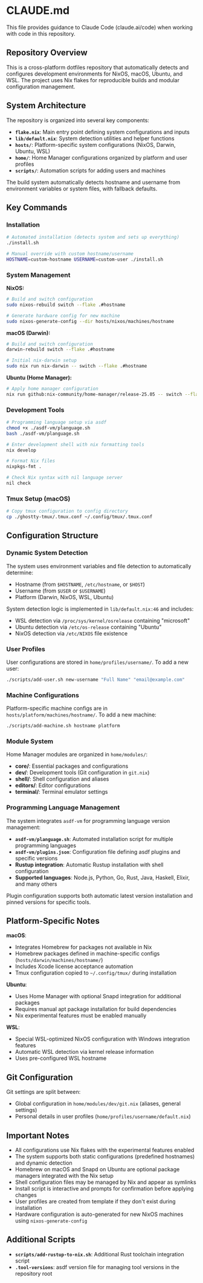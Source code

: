 # CLAUDE.md

This file provides guidance to Claude Code (claude.ai/code) when working with code in this repository.

## Repository Overview

This is a cross-platform dotfiles repository that automatically detects and configures development environments for NixOS, macOS, Ubuntu, and WSL. The project uses Nix flakes for reproducible builds and modular configuration management.

## System Architecture

The repository is organized into several key components:

- **`flake.nix`**: Main entry point defining system configurations and inputs
- **`lib/default.nix`**: System detection utilities and helper functions  
- **`hosts/`**: Platform-specific system configurations (NixOS, Darwin, Ubuntu, WSL)
- **`home/`**: Home Manager configurations organized by platform and user profiles
- **`scripts/`**: Automation scripts for adding users and machines

The build system automatically detects hostname and username from environment variables or system files, with fallback defaults.

## Key Commands

### Installation
```bash
# Automated installation (detects system and sets up everything)
./install.sh

# Manual override with custom hostname/username
HOSTNAME=custom-hostname USERNAME=custom-user ./install.sh
```

### System Management

**NixOS:**
```bash
# Build and switch configuration
sudo nixos-rebuild switch --flake .#hostname

# Generate hardware config for new machine
sudo nixos-generate-config --dir hosts/nixos/machines/hostname
```

**macOS (Darwin):**
```bash
# Build and switch configuration
darwin-rebuild switch --flake .#hostname

# Initial nix-darwin setup
sudo nix run nix-darwin -- switch --flake .#hostname
```

**Ubuntu (Home Manager):**
```bash
# Apply home manager configuration
nix run github:nix-community/home-manager/release-25.05 -- switch --flake .#username@hostname
```

### Development Tools
```bash
# Programming language setup via asdf
chmod +x ./asdf-vm/planguage.sh
bash ./asdf-vm/planguage.sh

# Enter development shell with nix formatting tools
nix develop

# Format Nix files
nixpkgs-fmt .

# Check Nix syntax with nil language server
nil check
```

### Tmux Setup (macOS)
```bash
# Copy tmux configuration to config directory
cp ./ghostty-tmux/.tmux.conf ~/.config/tmux/.tmux.conf
```

## Configuration Structure

### Dynamic System Detection
The system uses environment variables and file detection to automatically determine:
- Hostname (from `$HOSTNAME`, `/etc/hostname`, or `$HOST`)
- Username (from `$USER` or `$USERNAME`)
- Platform (Darwin, NixOS, WSL, Ubuntu)

System detection logic is implemented in `lib/default.nix:46` and includes:
- WSL detection via `/proc/sys/kernel/osrelease` containing "microsoft"
- Ubuntu detection via `/etc/os-release` containing "Ubuntu"
- NixOS detection via `/etc/NIXOS` file existence

### User Profiles
User configurations are stored in `home/profiles/username/`. To add a new user:
```bash
./scripts/add-user.sh new-username "Full Name" "email@example.com"
```

### Machine Configurations
Platform-specific machine configs are in `hosts/platform/machines/hostname/`. To add a new machine:
```bash
./scripts/add-machine.sh hostname platform
```

### Module System
Home Manager modules are organized in `home/modules/`:
- **core/**: Essential packages and configurations
- **dev/**: Development tools (Git configuration in `git.nix`)
- **shell/**: Shell configuration and aliases
- **editors/**: Editor configurations
- **terminal/**: Terminal emulator settings

### Programming Language Management
The system integrates `asdf-vm` for programming language version management:
- **`asdf-vm/planguage.sh`**: Automated installation script for multiple programming languages
- **`asdf-vm/plugins.json`**: Configuration file defining asdf plugins and specific versions
- **Rustup integration**: Automatic Rustup installation with shell configuration
- **Supported languages**: Node.js, Python, Go, Rust, Java, Haskell, Elixir, and many others

Plugin configuration supports both automatic latest version installation and pinned versions for specific tools.

## Platform-Specific Notes

**macOS**:
- Integrates Homebrew for packages not available in Nix
- Homebrew packages defined in machine-specific configs (`hosts/darwin/machines/hostname/`)
- Includes Xcode license acceptance automation
- Tmux configuration copied to `~/.config/tmux/` during installation

**Ubuntu**:
- Uses Home Manager with optional Snapd integration for additional packages
- Requires manual apt package installation for build dependencies
- Nix experimental features must be enabled manually

**WSL**:
- Special WSL-optimized NixOS configuration with Windows integration features
- Automatic WSL detection via kernel release information
- Uses pre-configured WSL hostname

## Git Configuration

Git settings are split between:
- Global configuration in `home/modules/dev/git.nix` (aliases, general settings)
- Personal details in user profiles (`home/profiles/username/default.nix`)

## Important Notes

- All configurations use Nix flakes with the experimental features enabled
- The system supports both static configurations (predefined hostnames) and dynamic detection
- Homebrew on macOS and Snapd on Ubuntu are optional package managers integrated with the Nix setup
- Shell configuration files may be managed by Nix and appear as symlinks
- Install script is interactive and prompts for confirmation before applying changes
- User profiles are created from template if they don't exist during installation
- Hardware configuration is auto-generated for new NixOS machines using `nixos-generate-config`

## Additional Scripts

- **`scripts/add-rustup-to-nix.sh`**: Additional Rust toolchain integration script
- **`.tool-versions`**: asdf version file for managing tool versions in the repository root